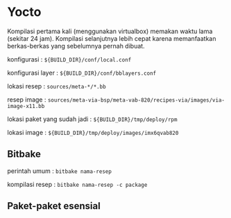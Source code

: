 # Yocto

Kompilasi pertama kali (menggunakan virtualbox) memakan waktu lama (sekitar 24 jam). 
Kompilasi selanjutnya lebih cepat karena memanfaatkan berkas-berkas yang sebelumnya pernah dibuat.

konfigurasi : `${BUILD_DIR}/conf/local.conf`

konfigurasi layer : `${BUILD_DIR}/conf/bblayers.conf`

lokasi resep : `sources/meta-*/*.bb`

resep image : `sources/meta-via-bsp/meta-vab-820/recipes-via/images/via-image-x11.bb`

lokasi paket yang sudah jadi : `${BUILD_DIR}/tmp/deploy/rpm`

lokasi image : `${BUILD_DIR}/tmp/deploy/images/imx6qvab820`

## Bitbake

perintah umum : `bitbake nama-resep`

kompilasi resep : `bitbake nama-resep -c package`

## Paket-paket esensial

